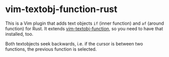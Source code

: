 # vim-textobj-function-rust
This is a Vim plugin that adds text objects `if` (inner function) and `af` (around function) for Rust.
It extends [vim-textobj-function](https://github.com/kana/vim-textobj-function), so you need to have that installed, too.

Both textobjects seek backwards, i.e. if the cursor is between two functions, the previous function is selected.

